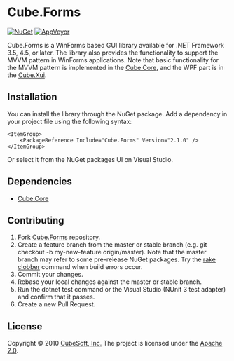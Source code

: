 Cube.Forms
====

[![NuGet](https://img.shields.io/nuget/v/Cube.Forms.svg)](https://www.nuget.org/packages/Cube.Forms/)
[![AppVeyor](https://ci.appveyor.com/api/projects/status/k5a3hpx8q788dpq2?svg=true)](https://ci.appveyor.com/project/clown/cube-forms)

Cube.Forms is a WinForms based GUI library available for .NET Framework 3.5, 4.5, or later.
The library also provides the functionality to support the MVVM pattern in WinForms applications.
Note that basic functionality for the MVVM pattern is implemented in the [Cube.Core](https://github.com/cube-soft/Cube.Core), and the WPF part is in the [Cube.Xui](https://github.com/cube-soft/Cube.Xui).


## Installation

You can install the library through the NuGet package.
Add a dependency in your project file using the following syntax:

    <ItemGroup>
        <PackageReference Include="Cube.Forms" Version="2.1.0" />
    </ItemGroup>

Or select it from the NuGet packages UI on Visual Studio.

## Dependencies

* [Cube.Core](https://github.com/cube-soft/Cube.Core)

## Contributing

1. Fork [Cube.Forms](https://github.com/cube-soft/Cube.Forms/fork) repository.
2. Create a feature branch from the master or stable branch (e.g. git checkout -b my-new-feature origin/master). Note that the master branch may refer to some pre-release NuGet packages. Try the [rake clobber](https://github.com/cube-soft/Cube.Forms/blob/master/Rakefile) command when build errors occur.
3. Commit your changes.
4. Rebase your local changes against the master or stable branch.
5. Run the dotnet test command or the Visual Studio (NUnit 3 test adapter) and confirm that it passes.
6. Create a new Pull Request.

## License

Copyright © 2010 [CubeSoft, Inc.](https://www.cube-soft.jp/)
The project is licensed under the [Apache 2.0](https://github.com/cube-soft/Cube.Forms/blob/master/License.txt).